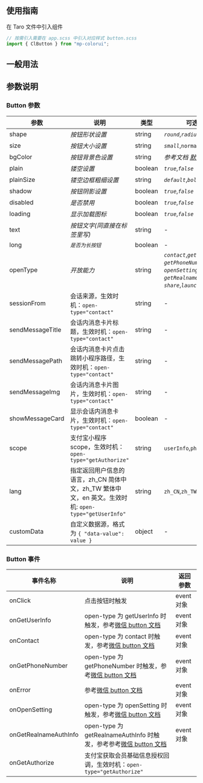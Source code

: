 ## 使用指南

在 Taro 文件中引入组件

```js
// 按需引入需要在 app.scss 中引入对应样式 button.scss
import { ClButton } from "mp-colorui";
```

## 一般用法

<CodeShow componentName='button' />

## 参数说明

### Button 参数

| 参数             | 说明                                                                                                 | 类型    | 可选值                                                                                                                                              | 默认值      |
| ---------------- | ---------------------------------------------------------------------------------------------------- | ------- | --------------------------------------------------------------------------------------------------------------------------------------------------- | ----------- |
| shape            | _按钮形状设置_                                                                                       | string  | _`round`_,_`radius`_                                                                                                                                | _`radius`_  |
| size             | _按钮大小设置_                                                                                       | string  | _`small`_,`normal`,_`large`_                                                                                                                        | _`normal`_  |
| bgColor          | _按钮背景色设置_                                                                                     | string  | _参考文档 [默认色](/mp-colorui-doc/home/color)_                                                                                                     | _`blue`_    |
| plain            | _镂空设置_                                                                                           | boolean | _`true`_,_`false`_                                                                                                                                  | _`false`_   |
| plainSize        | _镂空边框粗细设置_                                                                                   | string  | _`default`_,_`bold`_                                                                                                                                | _`default`_ |
| shadow           | _按钮阴影设置_                                                                                       | boolean | _`true`_,_`false`_                                                                                                                                  | _`true`_    |
| disabled         | _是否禁用_                                                                                           | boolean | _`true`_,_`false`_                                                                                                                                  | _`false`_   |
| loading          | _显示加载图标_                                                                                       | boolean | _`true`_,_`false`_                                                                                                                                  | _`false`_   |
| text             | _按钮文字(同直接在标签里写)_                                                                         | string  | -                                                                                                                                                   | -           |
| long             | _`是否为长按钮`_                                                                                     | boolean | -                                                                                                                                                   | `false`     |
| openType         | _开放能力_                                                                                           | string  | _`contact`_,_`getUserInfo`_,<br />_`getPhoneNumber`_,<br />_`openSetting`_,_`feedback`_,<br />_`getRealnameAuthInfo`_,<br />_`share`_,_`launchApp`_ | -           |
| sessionFrom      | 会话来源，生效时机：`open-type="contact"`                                                            | string  | -                                                                                                                                                   | -           |
| sendMessageTitle | 会话内消息卡片标题，生效时机：`open-type="contact"`                                                  | string  | -                                                                                                                                                   | -           |
| sendMessagePath  | 会话内消息卡片点击跳转小程序路径，生效时机：`open-type="contact"`                                    | string  | -                                                                                                                                                   | 当前标题    |
| sendMessageImg   | 会话内消息卡片图片，生效时机：`open-type="contact"`                                                  | string  | -                                                                                                                                                   | 截图        |
| showMessageCard  | 显示会话内消息卡片，生效时机：`open-type="contact"`                                                  | boolean | -                                                                                                                                                   | false       |
| scope            | 支付宝小程序 scope，生效时机：`open-type="getAuthorize"`                                             | string  | `userInfo`,`phoneNumber`                                                                                                                            | -           |
| lang             | 指定返回用户信息的语言，zh_CN 简体中文，zh_TW 繁体中文，en 英文。生效时机: `open-type="getUserInfo"` | string  | `zh_CN`,`zh_TW`,`en`                                                                                                                                | -           |
| customData       | 自定义数据源，格式为 `{ "data-value": value }`                                                       | object  | -                                                                                                                                                   | `{}`        |

### Button 事件

| 事件名称              | 说明                                                                                                                                        | 返回参数   |
| --------------------- | ------------------------------------------------------------------------------------------------------------------------------------------- | ---------- |
| onClick               | 点击按钮时触发                                                                                                                              | event 对象 |
| onGetUserInfo         | open-type 为 getUserInfo 时触发，参考[微信 button 文档](https://developers.weixin.qq.com/miniprogram/dev/component/button.html)             | event 对象 |
| onContact             | open-type 为 contact 时触发，参考[微信 button 文档](https://developers.weixin.qq.com/miniprogram/dev/component/button.html)                 | event 对象 |
| onGetPhoneNumber      | open-type 为 getPhoneNumber 时触发，参考[微信 button 文档](https://developers.weixin.qq.com/miniprogram/dev/component/button.html)          | event 对象 |
| onError               | 参考[微信 button 文档](https://developers.weixin.qq.com/miniprogram/dev/component/button.html)                                              | event 对象 |
| onOpenSetting         | open-type 为 openSetting 时触发，参考[微信 button 文档](https://developers.weixin.qq.com/miniprogram/dev/component/button.html)             | event 对象 |
| onGetRealnameAuthInfo | open-type 为 getRealnameAuthInfo 时触发，参考参考[微信 button 文档](https://developers.weixin.qq.com/miniprogram/dev/component/button.html) | event 对象 |
| onGetAuthorize        | 支付宝获取会员基础信息授权回调，生效时机：`open-type="getAuthorize"`                                                                        |            |

<FloatPhone url="https://yinliangdream.github.io/mp-colorui-h5-demo/#/package/basePackage/button/index" />
